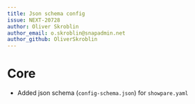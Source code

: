 ```yaml
---
title: Json schema config
issue: NEXT-20728
author: Oliver Skroblin
author_email: o.skroblin@snapadmin.net
author_github: OliverSkroblin
---
```

# Core
* Added json schema (`config-schema.json`) for `showpare.yaml` 
